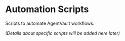 # Automation Scripts

Scripts to automate AgentVault workflows.

*(Details about specific scripts will be added here later)*
